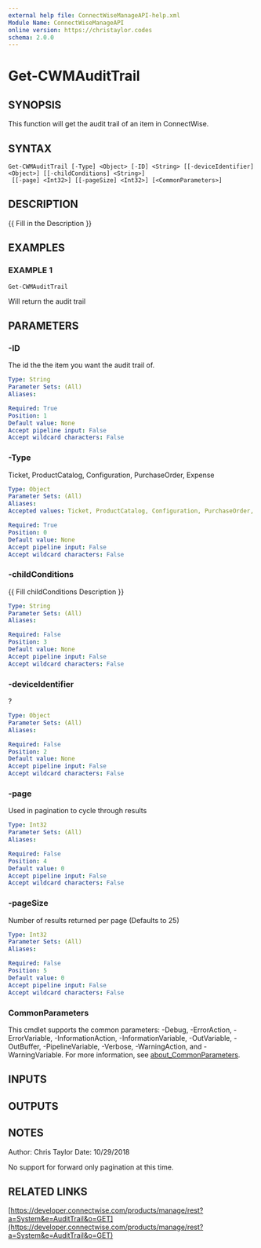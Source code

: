 ```yaml
---
external help file: ConnectWiseManageAPI-help.xml
Module Name: ConnectWiseManageAPI
online version: https://christaylor.codes
schema: 2.0.0
---
```


# Get-CWMAuditTrail

## SYNOPSIS
This function will get the audit trail of an item in ConnectWise.

## SYNTAX

```
Get-CWMAuditTrail [-Type] <Object> [-ID] <String> [[-deviceIdentifier] <Object>] [[-childConditions] <String>]
 [[-page] <Int32>] [[-pageSize] <Int32>] [<CommonParameters>]
```

## DESCRIPTION
{{ Fill in the Description }}

## EXAMPLES

### EXAMPLE 1
```
Get-CWMAuditTrail
```

Will return the audit trail

## PARAMETERS

### -ID
The id the the item you want the audit trail of.

```yaml
Type: String
Parameter Sets: (All)
Aliases:

Required: True
Position: 1
Default value: None
Accept pipeline input: False
Accept wildcard characters: False
```

### -Type
Ticket, ProductCatalog, Configuration, PurchaseOrder, Expense

```yaml
Type: Object
Parameter Sets: (All)
Aliases:
Accepted values: Ticket, ProductCatalog, Configuration, PurchaseOrder, Expense

Required: True
Position: 0
Default value: None
Accept pipeline input: False
Accept wildcard characters: False
```

### -childConditions
{{ Fill childConditions Description }}

```yaml
Type: String
Parameter Sets: (All)
Aliases:

Required: False
Position: 3
Default value: None
Accept pipeline input: False
Accept wildcard characters: False
```

### -deviceIdentifier
?

```yaml
Type: Object
Parameter Sets: (All)
Aliases:

Required: False
Position: 2
Default value: None
Accept pipeline input: False
Accept wildcard characters: False
```

### -page
Used in pagination to cycle through results

```yaml
Type: Int32
Parameter Sets: (All)
Aliases:

Required: False
Position: 4
Default value: 0
Accept pipeline input: False
Accept wildcard characters: False
```

### -pageSize
Number of results returned per page (Defaults to 25)

```yaml
Type: Int32
Parameter Sets: (All)
Aliases:

Required: False
Position: 5
Default value: 0
Accept pipeline input: False
Accept wildcard characters: False
```

### CommonParameters
This cmdlet supports the common parameters: -Debug, -ErrorAction, -ErrorVariable, -InformationAction, -InformationVariable, -OutVariable, -OutBuffer, -PipelineVariable, -Verbose, -WarningAction, and -WarningVariable. For more information, see [about_CommonParameters](http://go.microsoft.com/fwlink/?LinkID=113216).

## INPUTS

## OUTPUTS

## NOTES
Author: Chris Taylor Date: 10/29/2018

No support for forward only pagination at this time.

## RELATED LINKS

[https://developer.connectwise.com/products/manage/rest?a=System&e=AuditTrail&o=GET](https://developer.connectwise.com/products/manage/rest?a=System&e=AuditTrail&o=GET)

